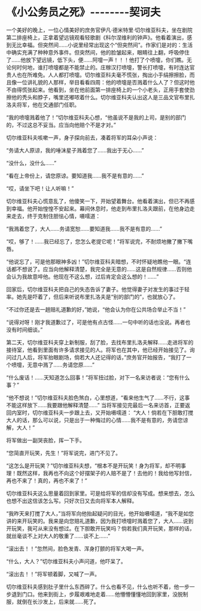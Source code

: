 # 《小公务员之死》--------契诃夫 

一个美好的晚上，一位心情美好的庶务官伊凡·德米特里·切尔维亚科夫，坐在剧院第二排座椅上，正拿着望远镜观看轻歌剧《科尔涅维利的钟声》。他看着演出，感到无比幸福。但突然间……小说里经常出现这个“但突然间”。作家们是对的：生活中确实充满了种种意外事件。但突然间，他的脸皱起来，眼睛往上翻，呼吸停住了……他放下望远镜，低下头，便……阿嚏一声！！！他打了个喷嚏，你们瞧。无论何时何地，谁打喷嚏都是不能禁止的。庄稼汉打喷嚏，警长打喷嚏，有时连达官贵人也在所难免。人人都打喷嚏。切尔维亚科夫毫不慌张，掏出小手绢擦擦脸，而且像一位讲礼貌的人那样，举目看看四周：他的喷嚏是否溅着什么人了？但这时他不由得慌张起来。他看到，坐在他前面第一排座椅上的一个小老头，正用手套使劲擦他的秃头和脖子，嘴里还嘟哝着什么。切尔维亚科夫认出这人是三品文官布里扎洛夫将军，他在交通部门任职。

“我的喷嚏溅着他了！”切尔维亚科夫心想，“他虽说不是我的上司，是别的部门的，不过这总不妥当。应当向他赔个不是才对。”

切尔维亚科夫咳嗽一声，身子探向前去，凑着将军的耳朵小声说：

“务请大人原谅，我的唾沫星子溅着您了……我出于无心……”

“没什么，没什么……”

“看在上帝份上，请您原谅。要知道我……我不是有意的……”

“哎，请坐下吧！让人听嘛！”

切尔维亚科夫心慌意乱了，他傻笑一下，开始望着舞台。他看着演出，但已不再感到幸福。他开始惶惶不安起来。幕间休息时，他走到布里扎洛夫跟前，在他身边走来走去，终于克制住胆怯心情，嗫嚅道：

“我溅着您了，大人……务请宽恕……要知道我……我不是有意的……”

“哎，够了！……我已经忘了，您怎么老提它呢！”将军说完，不耐烦地撇了撇下嘴唇。

“他说忘了，可是他那眼神多凶！”切尔维亚科夫暗想，不时怀疑地瞧他一眼。“连话都不想说了。应当向他解释清楚，我完全是无意的……这是自然规律……否则他会认为我故意啐他。他现在不这么想，过后肯定会这么想的！……”

回家后，切尔维亚科夫把自己的失态告诉了妻子。他觉得妻子对发生的事过于轻率。她先是吓着了，但后来听说布里扎洛夫是“别的部门的”，也就放心了。

“不过你还是去一趟赔礼道歉的好，”她说，“他会认为你在公共场合举止不当！”

“说得对呀！刚才我道歉过了，可是他有点古怪……一句中听的话也没说。再者也没有时间细谈。”

第二天，切尔维亚科夫穿上新制服，刮了脸，去找布里扎洛夫解释……走进将军的接待室，他看到里面有许多请求接见的人。将军也在其中，他已经开始接见了。询问过几人后，将军抬眼剧场，倘若大人还记得的话，”庶务官开始报告，“我打了一个喷嚏，无意中溅了……务请您原……”

“什么废话！……天知道怎么回事！”将军扭过脸，对下一名来访者说：“您有什么事？”

“他不想说！”切尔维亚科夫脸色煞白，心里想道，“看来他生气了……不行，这事不能这样放下……我要跟他解释清楚……”
当将军接见完最后一名来访首，正要返回内室时，切尔维亚科夫一步跟上去，又开始嗫嚅道：
“大人！倘若在下胆敢打搅大人的话，那么可以说，只是出于一种悔过的心情……我不是有意的，务请您谅解，大人！”

将军做出一副哭丧脸，挥一下手。

“您简直开玩笑，先生！”将军说完，进门不见了。

“这怎么是开玩笑？”切尔维亚科夫想，“根本不是开玩笑！身为将军，却不明事理！既然这样，我再也不向这个好摆架子的人赔不是了！去他的！我给他写封信，再也不来了！真的，再也不来了！”

切尔维亚科夫这么思量着回到家里。可是给将军的信却没有写成。想来想去，怎么也想不出这信该怎么写。只好次日又去向将军本人解释。

“我昨天来打搅了大人，”当将军向他抬起疑问的目光，他开始嗫嚅道，“我不是如您讲的来开玩笑的。我来是向您赔礼道歉，因为我打喷嚏时溅着您了，大人……说到开玩笑，我可从来没有想过。在下胆敢开玩笑吗？倘若我们真开玩笑，那样的话，就丝毫谈不上对大人的敬重了……谈不上……”

“滚出去！！”忽然间，脸色发青、浑身打颤的将军大喝一声。

“什么，大人？”切尔维亚科夫小声问道，他吓呆了。

“滚出去！！”将军顿着脚，又喊了一声。

切尔维亚科夫感到肚子里什么东西碎了。什么也看不见，什么也听不着，他一步一步退到门口。他来到街上，步履艰难地走着……他懵懵懂懂地回到家里，没脱制服，就倒在长沙发上，后来就……死了。
